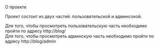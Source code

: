 О проекте

Проект состоит из двух частей: пользовательской и админсокой.

Для того, чтобы просмотреть пользовательскую часть необходимо пройти по адресу http://blog/
<br>Для того, чтобы просмотреть админскую часть необходимо пройти по адресу http://blog/admin
